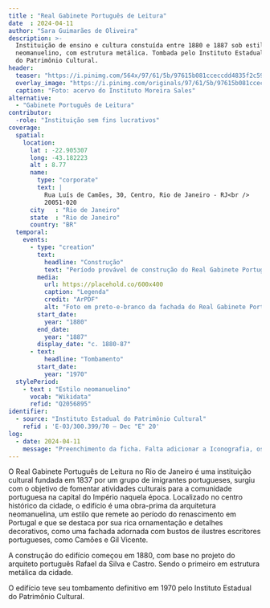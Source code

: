 ```yaml
---
title : "Real Gabinete Português de Leitura"
date  : 2024-04-11 
author: "Sara Guimarães de Oliveira" 
description: >- 
  Instituição de ensino e cultura constuída entre 1880 e 1887 sob estilo
  neomanuelino, com estrutura metálica. Tombada pelo Instituto Estadual
  do Patrimônio Cultural.
header:
  teaser: "https://i.pinimg.com/564x/97/61/5b/97615b081cceccdd4835f2c595ad73d6.jpg"
  overlay_image: "https://i.pinimg.com/originals/97/61/5b/97615b081cceccdd4835f2c595ad73d6.jpg"
  caption: "Foto: acervo do Instituto Moreira Sales"
alternative:
  - "Gabinete Português de Leitura"
contributor:
  -role: "Instituição sem fins lucrativos"
coverage:
  spatial:
    location:
      lat : -22.905307 
      long: -43.182223
      alt : 8.77
      name:
        type: "corporate"
        text: |
          Rua Luís de Camões, 30, Centro, Rio de Janeiro - RJ<br />
          20051-020
      city   : "Rio de Janeiro"
      state  : "Rio de Janeiro"
      country: "BR"
  temporal:
    events:
      - type: "creation"
        text:
          headline: "Construção"
          text: "Período provável de construção do Real Gabinete Português de Leitura"
        media:
          url: https://placehold.co/600x400
          caption: "Legenda"
          credit: "ArPDF"
          alt: "Foto em preto-e-branco da fachada do Real Gabinete Português de Leitura"
        start_date:
          year: "1880"
        end_date:
          year: "1887"
        display_date: "c. 1880-87"
      - text:
          headline: "Tombamento"
        start_date:
          year: "1970"
  stylePeriod:
    - text : "Estilo neomanuelino"
      vocab: "Wikidata"
      refid: "Q2056895"
identifier:
  - source: "Instituto Estadual do Patrimônio Cultural"
    refid : 'E-03/300.399/70 – Dec "E" 20'
log:
  - date: 2024-04-11
    message: "Preenchimento da ficha. Falta adicionar a Iconografia, os DWGs e Docs"
---
```


O Real Gabinete Português de Leitura no Rio de Janeiro é uma instituição
cultural fundada em 1837 por um grupo de imigrantes portugueses, surgiu
com o objetivo de fomentar atividades culturais para a comunidade
portuguesa na capital do Império naquela época. Localizado no centro
histórico da cidade, o edifício é uma obra-prima da arquitetura
neomanuelina, um estilo que remete ao período do renascimento em
Portugal e que se destaca por sua rica ornamentação e detalhes
decorativos, como uma fachada adornada com bustos de ilustres escritores
portugueses, como Camões e Gil Vicente.

A construção do edifício começou em 1880, com base no projeto do
arquiteto português Rafael da Silva e Castro. Sendo o primeiro em
estrutura metálica da cidade. 

O edifício teve seu tombamento definitivo em 1970 pelo Instituto
Estadual do Patrimônio Cultural.

